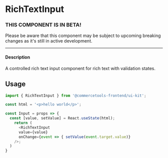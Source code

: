 # RichTextInput

### THIS COMPONENT IS IN BETA!

Please be aware that this component may be subject to upcoming breaking changes as it's still in active development.

---

#### Description

A controlled rich text input component for rich text with validation
states.

## Usage

```js
import { RichTextInput } from '@commercetools-frontend/ui-kit';

const html = '<p>hello world</p>';

const Input = props => {
  const [value, setValue] = React.useState(html);
    return (
      <RichTextInput
      value={value}
      onChange={event => { setValue(event.target.value)}
    />;
  )
}
```
